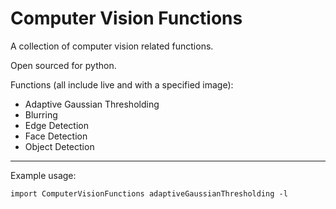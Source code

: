 # Computer Vision Functions

A collection of computer vision related functions.

Open sourced for python.

Functions (all include live and with a specified image):
* Adaptive Gaussian Thresholding
* Blurring
* Edge Detection
* Face Detection
* Object Detection

<hr/>
Example usage:

`import ComputerVisionFunctions
adaptiveGaussianThresholding -l`
